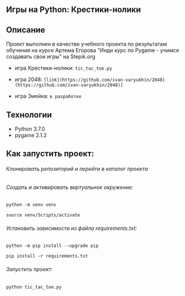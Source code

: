 ## Игры на Python: Крестики-нолики

## Описание

Проект выполнен в качестве учебного проекта по результатам обучения на курсе Артема Егорова "Инди курс по Pygame - учимся создавать свои игры" на Stepik.org

- игра Крестики-нолики: `tic_tac_toe.py` 

- игра 2048: `[link](https://github.com/ivan-varyukhin/2048) (https://github.com/ivan-varyukhin/2048)]`

- игра Змейка: `в разработке`


## Технологии
- Python 3.7.0
- pygame 2.1.2

## Как запустить проект:
###### Клонировать репозиторий и перейти в каталог проекта
###### Cоздать и активировать виртуальное окружение:
```
python -m venv venv
```
```
source venv/Scripts/activate
```
###### Установить зависимости из файла requirements.txt:
```
python -m pip install --upgrade pip
```
```
pip install -r requirements.txt
```
###### Запустить проект:
```
python tic_tac_toe.py 
```
